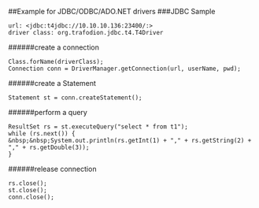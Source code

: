 ##Example for JDBC/ODBC/ADO.NET drivers
###JDBC Sample
```
url: <jdbc:t4jdbc://10.10.10.136:23400/:>    
driver class: org.trafodion.jdbc.t4.T4Driver
```
######create a connection
```
Class.forName(driverClass);  
Connection conn = DriverManager.getConnection(url, userName, pwd);
```
######create a Statement
```
Statement st = conn.createStatement();
```
######perform a query
```
ResultSet rs = st.executeQuery("select * from t1");  
while (rs.next()) {  
&nbsp;&nbsp;System.out.println(rs.getInt(1) + "," + rs.getString(2) + "," + rs.getDouble(3));  
}
```
######release connection
```
rs.close();  
st.close();  
conn.close();
```

